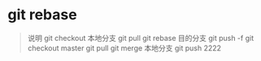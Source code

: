 # git rebase

> 说明
> git checkout 本地分支
> git pull
> git rebase 目的分支
> git push -f
> git checkout master
> git pull
> git merge 本地分支
> git push 2222

